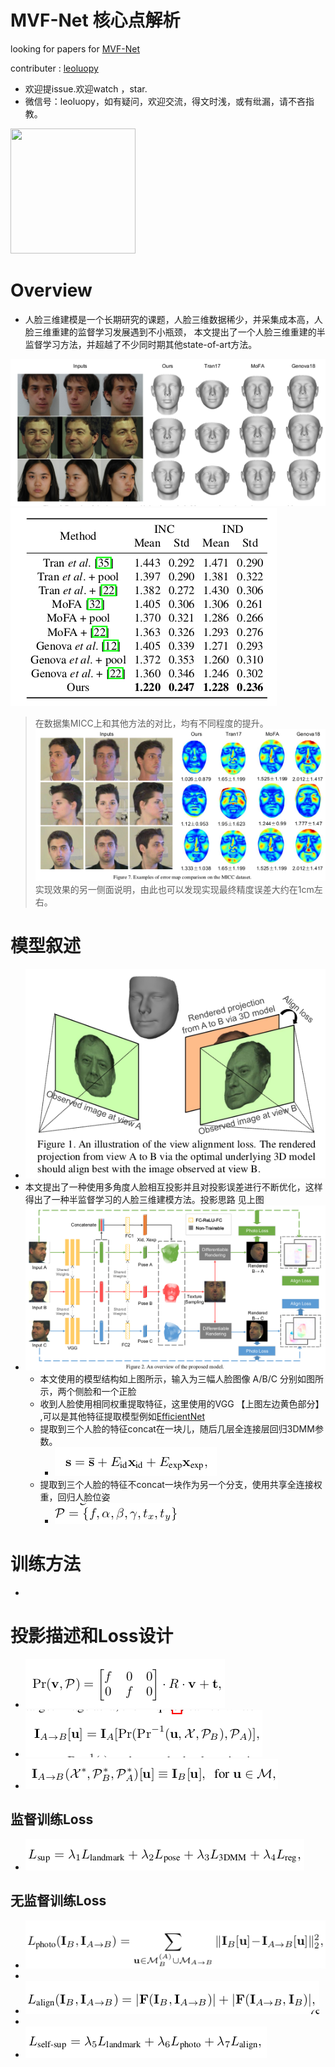 

# MVF-Net 核心点解析

looking for papers for [MVF-Net](https://arxiv.org/abs/1904.04473)

contributer : [leoluopy](https://github.com/leoluopy)

+ 欢迎提issue.欢迎watch ，star.
+ 微信号：leoluopy，如有疑问，欢迎交流，得文时浅，或有纰漏，请不吝指教。

<img width="200" height="200" src="https://github.com/leoluopy/paper_discussing/blob/master/wechat_id.jpeg"/>


# Overview
+ 人脸三维建模是一个长期研究的课题，人脸三维数据稀少，并采集成本高，人脸三维重建的监督学习发展遇到不小瓶颈，
本文提出了一个人脸三维重建的半监督学习方法，并超越了不少同时期其他state-of-art方法。

![](./result.png)
![](./metricError.png)
> 在数据集MICC上和其他方法的对比，均有不同程度的提升。
![](./compare.png)
> 实现效果的另一侧面说明，由此也可以发现实现最终精度误差大约在1cm左右。


# 模型叙述
+ ![](./core_idea.png)
+  本文提出了一种使用多角度人脸相互投影并且对投影误差进行不断优化，这样得出了一种半监督学习的人脸三维建模方法。投影思路
见上图
+ ![](./model_struct.png)
    + 本文使用的模型结构如上图所示，输入为三幅人脸图像 A/B/C 分别如图所示，两个侧脸和一个正脸
    + 收到人脸使用相同权重提取特征，这里使用的VGG  【上图左边黄色部分】 ,可以是其他特征提取模型例如[EfficientNet](https://github.com/leoluopy/paper_discussing/blob/master/general/efficientNet/efficientNet.md)
    + 提取到三个人脸的特征concat在一块儿，随后几层全连接层回归3DMM参数。
        + ![](./3dmm_equation.png) 
    + 提取到三个人脸的特征不concat一块作为另一个分支，使用共享全连接权重，回归人脸位姿
        + ![](./project_parameter.png)



# 训练方法
+ 

# 投影描述和Loss设计

+ ![](./project_equation.png)
+ ![](./prjection_AB.png)
+ ![](./prjectionAB2.png)

## 监督训练Loss
+ ![](./superviseLoss.png)

## 无监督训练Loss
+ ![](./photoLoss.png)
+
+ ![](./flowLoss.png)
+
+ ![](./unsuperviseLoss.png)





